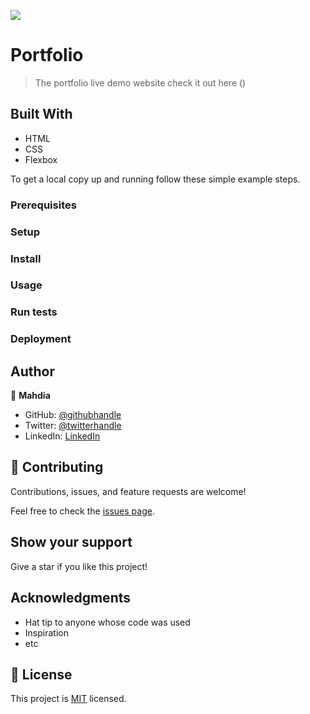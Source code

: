 ![](https://img.shields.io/badge/Microverse-blueviolet)

# Portfolio

> The  portfolio live demo website
check it out here ()


## Built With

- HTML
- CSS
- Flexbox




To get a local copy up and running follow these simple example steps.

### Prerequisites

### Setup

### Install

### Usage

### Run tests

### Deployment



## Author

👤 **Mahdia**

- GitHub: [@githubhandle](https://github.com/githubhandle)
- Twitter: [@twitterhandle](https://twitter.com/twitterhandle)
- LinkedIn: [LinkedIn](https://linkedin.com/in/linkedinhandle)

## 🤝 Contributing

Contributions, issues, and feature requests are welcome!

Feel free to check the [issues page](../../issues/).

## Show your support

Give a star if you like this project!

## Acknowledgments

- Hat tip to anyone whose code was used
- Inspiration
- etc

## 📝 License

This project is [MIT](./LICENSE) licensed.

